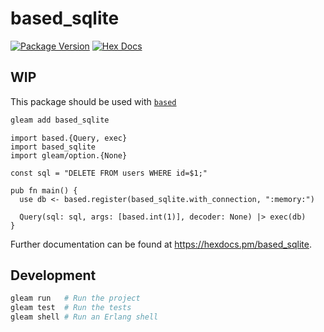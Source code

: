 # based_sqlite

[![Package Version](https://img.shields.io/hexpm/v/based_sqlite)](https://hex.pm/packages/based_sqlite)
[![Hex Docs](https://img.shields.io/badge/hex-docs-ffaff3)](https://hexdocs.pm/based_sqlite/)

## WIP

This package should be used with [`based`](https://github.com/stndrs/based)

```sh
gleam add based_sqlite
```
```gleam
import based.{Query, exec}
import based_sqlite
import gleam/option.{None}

const sql = "DELETE FROM users WHERE id=$1;"

pub fn main() {
  use db <- based.register(based_sqlite.with_connection, ":memory:")

  Query(sql: sql, args: [based.int(1)], decoder: None) |> exec(db)
}
```

Further documentation can be found at <https://hexdocs.pm/based_sqlite>.

## Development

```sh
gleam run   # Run the project
gleam test  # Run the tests
gleam shell # Run an Erlang shell
```
